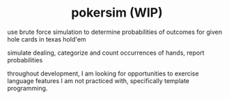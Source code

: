 <div align="center">

# pokersim (WIP)

</div>

use brute force simulation to determine probabilities of outcomes for given
hole cards in texas hold'em

simulate dealing, categorize and count occurrences of hands, report
probabilities

throughout development, I am looking for opportunities to exercise language
features I am not practiced with, specifically template programming. 
